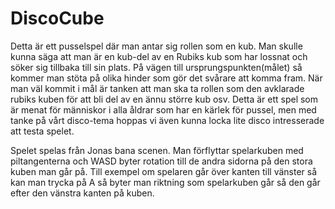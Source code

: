 # DiscoCube
Detta är ett pusselspel där man antar sig rollen som en kub. Man skulle kunna säga att man är en kub-del av en Rubiks kub som har lossnat och söker sig tillbaka till sin plats. På vägen till ursprungspunkten(målet) så kommer man stöta på olika hinder som gör det svårare att komma fram. När man väl kommit i mål är tanken att man ska ta rollen som den avklarade rubiks kuben för att bli del av en ännu större kub osv.
Detta är ett spel som är menat för människor i alla åldrar som har en kärlek för pussel, men med tanke på vårt disco-tema hoppas vi även kunna locka lite disco intresserade att testa spelet.

Spelet spelas från Jonas bana scenen. Man förflyttar spelarkuben med piltangenterna och WASD byter rotation till de andra sidorna på den stora kuben man går på. Till exempel om spelaren går över kanten till vänster så kan man trycka på A så byter man riktning som spelarkuben går så den går efter den vänstra kanten på kuben.
